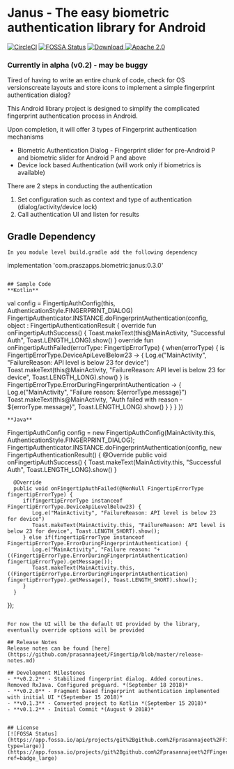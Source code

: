 # Janus - The easy biometric authentication library for Android
[![CircleCI](https://circleci.com/gh/prasannajeet/Fingertip/tree/master.svg?style=svg)](https://circleci.com/gh/prasannajeet/Fingertip/tree/master) [![FOSSA Status](https://app.fossa.io/api/projects/git%2Bgithub.com%2Fprasannajeet%2FFingertip.svg?type=shield)](https://app.fossa.io/projects/git%2Bgithub.com%2Fprasannajeet%2FFingertip?ref=badge_shield)  [ ![Download](https://api.bintray.com/packages/prasannajeet89/praszappsMaven/fingertip/images/download.svg) ](https://bintray.com/prasannajeet89/praszappsMaven/fingertip/_latestVersion) [![Apache 2.0](https://img.shields.io/hexpm/l/plug.svg)](https://github.com/prasannajeet/Fingertip/blob/master/LICENSE)
### Currently in alpha (v0.2) - may be buggy

Tired of having to write an entire chunk of code, check for OS versionscreate layouts and store icons to implement a simple fingerprint authentication dialog? 

This Android library project is designed to simplify the complicated fingerprint authentication process in Android.

Upon completion, it will offer 3 types of Fingerprint authentication mechanisms

- Biometric Authentication Dialog - Fingerprint slider for pre-Android P and biometric slider for Android P and above
- Device lock based Authentication (will work only if biometrics is available)

There are 2 steps in conducting the authentication
1. Set configuration such as context and type of authentication (dialog/activity/device lock) 
2. Call authentication UI and listen for results

## Gradle Dependency

```
In you module level build.gradle add the following dependency
```
implementation 'com.praszapps.biometric:janus:0.3.0'
```

## Sample Code
**Kotlin**
```
val config = FingertipAuthConfig(this, AuthenticationStyle.FINGERPRINT_DIALOG)
FingertipAuthenticator.INSTANCE.doFingerprintAuthentication(config, object : FingertipAuthenticationResult {
   override fun onFingertipAuthSuccess() {
     Toast.makeText(this@MainActivity, "Successful Auth", Toast.LENGTH_LONG).show()
   }
   override fun onFingertipAuthFailed(errorType: FingertipErrorType) {
     when(errorType) {
      is FingertipErrorType.DeviceApiLevelBelow23 -> {
         Log.e("MainActivity", "FailureReason: API level is below 23 for device")
         Toast.makeText(this@MainActivity, "FailureReason: API level is below 23 for device", Toast.LENGTH_LONG).show()
      }
      is FingertipErrorType.ErrorDuringFingerprintAuthentication -> {
         Log.e("MainActivity", "Failure reason: ${errorType.message}")
         Toast.makeText(this@MainActivity, "Auth failed with reason - ${errorType.message}", Toast.LENGTH_LONG).show()
      }
    }
  }
})
```
**Java**
```
FingertipAuthConfig config = new FingertipAuthConfig(MainActivity.this, AuthenticationStyle.FINGERPRINT_DIALOG);
   FingertipAuthenticator.INSTANCE.doFingerprintAuthentication(config, new FingertipAuthenticationResult() {
      @Override
      public void onFingertipAuthSuccess() {
         Toast.makeText(MainActivity.this, "Successful Auth", Toast.LENGTH_LONG).show()
      }

      @Override
      public void onFingertipAuthFailed(@NonNull FingertipErrorType fingertipErrorType) {
         if(fingertipErrorType instanceof FingertipErrorType.DeviceApiLevelBelow23) {
            Log.e("MainActivity", "FailureReason: API level is below 23 for device")
            Toast.makeText(MainActivity.this, "FailureReason: API level is below 23 for device", Toast.LENGTH_SHORT).show();
         } else if(fingertipErrorType instanceof FingertipErrorType.ErrorDuringFingerprintAuthentication) {
            Log.e("MainActivity", "Failure reason: "+((FingertipErrorType.ErrorDuringFingerprintAuthentication) fingertipErrorType).getMessage());
            Toast.makeText(MainActivity.this, ((FingertipErrorType.ErrorDuringFingerprintAuthentication) fingertipErrorType).getMessage(), Toast.LENGTH_SHORT).show();
         }
      }
});
```

For now the UI will be the default UI provided by the library, eventually override options will be provided

## Release Notes
Release notes can be found [here](https://github.com/prasannajeet/Fingertip/blob/master/release-notes.md)

## Development Milestones
- **v0.2.2** - Stabilized fingerprint dialog. Added coroutines. Removed RxJava. Configured proguard. *(September 18 2018)*
- **v0.2.0** - Fragment based fingerprint authentication implemented with initial UI *(September 15 2018)*
- **v0.1.3** - Converted project to Kotlin *(September 15 2018)*
- **v0.1.2** - Initial Commit *(August 9 2018)*


## License
[![FOSSA Status](https://app.fossa.io/api/projects/git%2Bgithub.com%2Fprasannajeet%2FFingertip.svg?type=large)](https://app.fossa.io/projects/git%2Bgithub.com%2Fprasannajeet%2FFingertip?ref=badge_large)
